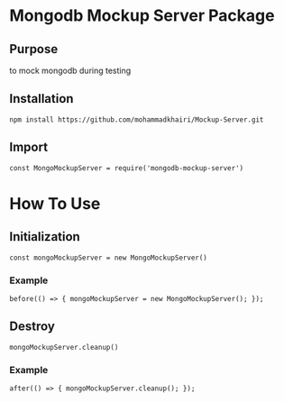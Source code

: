# Mongodb Mockup Server Package

## Purpose
to mock mongodb during testing

## Installation
``npm install https://github.com/mohammadkhairi/Mockup-Server.git``

## Import
`` const MongoMockupServer = require('mongodb-mockup-server') ``




# How To Use

## Initialization
``const mongoMockupServer = new MongoMockupServer()``

### Example
``
before(() => {
  mongoMockupServer = new MongoMockupServer();
});
``

## Destroy
``mongoMockupServer.cleanup()``

### Example
``
after(() => {
   mongoMockupServer.cleanup();
});
``

